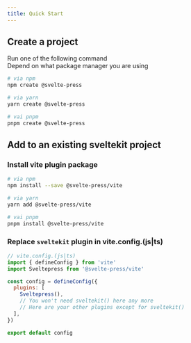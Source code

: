 ```yaml
---
title: Quick Start
---
```


## Create a project

Run one of the following command  
Depend on what package manager you are using

```sh
# via npm
npm create @svelte-press

# via yarn
yarn create @svelte-press

# vai pnpm
pnpm create @svelte-press
```

## Add to an existing sveltekit project

### Install vite plugin package
```sh
# via npm
npm install --save @svelte-press/vite

# via yarn
yarn add @svelte-press/vite

# vai pnpm
pnpm install @svelte-press/vite
```

### Replace `sveltekit` plugin in vite.config.(js|ts)

```js
// vite.config.(js|ts)
import { defineConfig } from 'vite'
import Sveltepress from '@svelte-press/vite'

const config = defineConfig({
  plugins: [
    Sveltepress(),
    // You won't need sveltekit() here any more
    // Here are your other plugins except for sveltekit()
  ],
})

export default config
```

